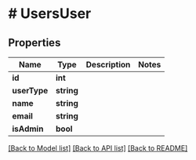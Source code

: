 # # UsersUser

## Properties

Name | Type | Description | Notes
------------ | ------------- | ------------- | -------------
**id** | **int** |  |
**userType** | **string** |  |
**name** | **string** |  |
**email** | **string** |  |
**isAdmin** | **bool** |  |

[[Back to Model list]](../../README.md#models) [[Back to API list]](../../README.md#endpoints) [[Back to README]](../../README.md)

